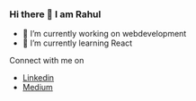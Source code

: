 ### Hi there 👋 I am Rahul


- 🔭 I’m currently working on webdevelopment
- 🌱 I’m currently learning React

Connect with me on 
- [Linkedin](https://www.linkedin.com/in/konduri-rahul-787233195/)
- [Medium](https://medium.com/@rahul.konduri13)

